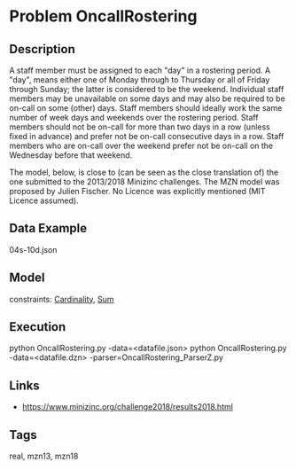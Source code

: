 # Problem OncallRostering
## Description
A staff member must be assigned to each "day" in a rostering period.
A "day", means either one of Monday through to Thursday or all of Friday through Sunday; the latter is considered to be the weekend.
Individual staff members may be unavailable on some days and may also be required to be on-call on some (other) days.
Staff members should ideally work the same number of week days and weekends over the rostering period.
Staff members should not be on-call for more than two days in a row (unless fixed in advance) and prefer not be on-call consecutive days in a row.
Staff members who are on-call over the weekend prefer not be on-call on the Wednesday before that weekend.

The model, below, is close to (can be seen as the close translation of) the one submitted to the 2013/2018 Minizinc challenges.
The MZN model was proposed by Julien Fischer.
No Licence was explicitly mentioned (MIT Licence assumed).

## Data Example
  04s-10d.json

## Model
  constraints: [Cardinality](http://pycsp.org/documentation/constraints/Cardinality), [Sum](http://pycsp.org/documentation/constraints/Sum)

## Execution
  python OncallRostering.py -data=<datafile.json>
  python OncallRostering.py -data=<datafile.dzn> -parser=OncallRostering_ParserZ.py

## Links
  - https://www.minizinc.org/challenge2018/results2018.html

## Tags
  real, mzn13, mzn18
